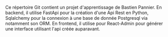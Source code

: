 Ce répertoire Git contient un projet d'apprentissage de Bastien Pannier.
En backend, il utilise FastApi pour la création d'une Api Rest en Python,
Sqlalchemy pour la connexion à une base de donnée Postgresql via notamment son ORM.
En frontend, il utilise pour React-Admin pour générer une interface utilisant l'api créée auparavant.